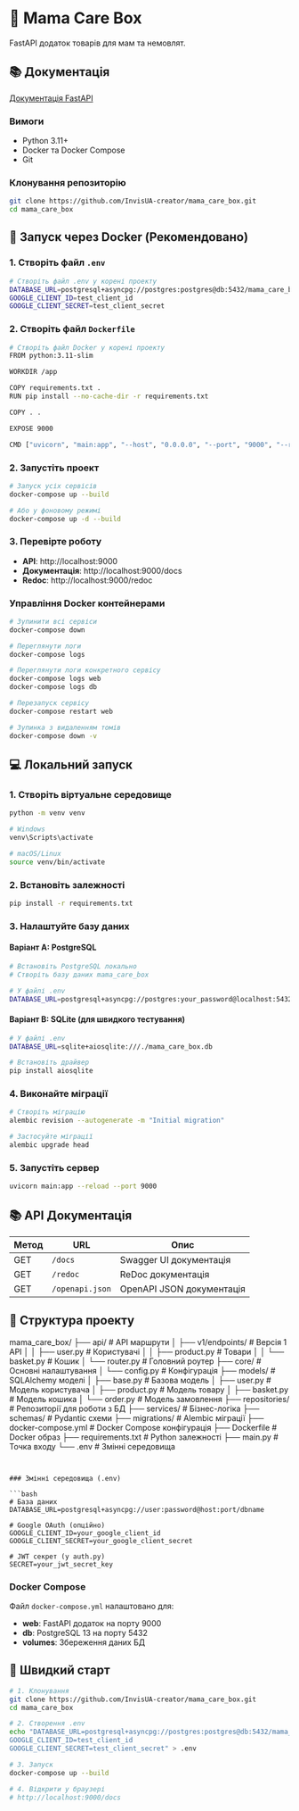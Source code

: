 # 🍼 Mama Care Box

FastAPI додаток товарів для мам та немовлят.

## 📚 Документація

[Документація FastAPI](https://fastapi.tiangolo.com/)

### Вимоги

- Python 3.11+
- Docker та Docker Compose
- Git

### Клонування репозиторію

```bash
git clone https://github.com/InvisUA-creator/mama_care_box.git
cd mama_care_box
```

## 🐳 Запуск через Docker (Рекомендовано)

### 1. Створіть файл `.env`

```bash
# Створіть файл .env у корені проекту
DATABASE_URL=postgresql+asyncpg://postgres:postgres@db:5432/mama_care_box
GOOGLE_CLIENT_ID=test_client_id
GOOGLE_CLIENT_SECRET=test_client_secret
```
### 2. Створіть файл `Dockerfile`

```bash
# Створіть файл Docker у корені проекту
FROM python:3.11-slim

WORKDIR /app

COPY requirements.txt .
RUN pip install --no-cache-dir -r requirements.txt

COPY . .

EXPOSE 9000

CMD ["uvicorn", "main:app", "--host", "0.0.0.0", "--port", "9000", "--reload"]
```

### 2. Запустіть проект

```bash
# Запуск усіх сервісів
docker-compose up --build

# Або у фоновому режимі
docker-compose up -d --build
```

### 3. Перевірте роботу

- **API**: http://localhost:9000
- **Документація**: http://localhost:9000/docs
- **Redoc**: http://localhost:9000/redoc

### Управління Docker контейнерами

```bash
# Зупинити всі сервіси
docker-compose down

# Переглянути логи
docker-compose logs

# Переглянути логи конкретного сервісу
docker-compose logs web
docker-compose logs db

# Перезапуск сервісу
docker-compose restart web

# Зупинка з видаленням томів
docker-compose down -v
```

## 💻 Локальний запуск

### 1. Створіть віртуальне середовище

```bash
python -m venv venv

# Windows
venv\Scripts\activate

# macOS/Linux
source venv/bin/activate
```

### 2. Встановіть залежності

```bash
pip install -r requirements.txt
```

### 3. Налаштуйте базу даних

#### Варіант A: PostgreSQL

```bash
# Встановіть PostgreSQL локально
# Створіть базу даних mama_care_box

# У файлі .env
DATABASE_URL=postgresql+asyncpg://postgres:your_password@localhost:5432/mama_care_box
```

#### Варіант B: SQLite (для швидкого тестування)

```bash
# У файлі .env
DATABASE_URL=sqlite+aiosqlite:///./mama_care_box.db

# Встановіть драйвер
pip install aiosqlite
```

### 4. Виконайте міграції

```bash
# Створіть міграцію
alembic revision --autogenerate -m "Initial migration"

# Застосуйте міграції
alembic upgrade head
```

### 5. Запустіть сервер

```bash
uvicorn main:app --reload --port 9000
```

## 📚 API Документація


| Метод | URL | Опис |
|-------|-----|------|
| GET | `/docs` | Swagger UI документація |
| GET | `/redoc` | ReDoc документація |
| GET | `/openapi.json` | OpenAPI JSON документація |


## 📁 Структура проекту

mama_care_box/
├── api/                    # API маршрути
│   ├── v1/endpoints/      # Версія 1 API
│   │   ├── user.py        # Користувачі
│   │   ├── product.py     # Товари
│   │   └── basket.py      # Кошик
│   └── router.py          # Головний роутер
├── core/                  # Основні налаштування
│   └── config.py         # Конфігурація
├── models/               # SQLAlchemy моделі
│   ├── base.py          # Базова модель
│   ├── user.py          # Модель користувача
│   ├── product.py       # Модель товару
│   ├── basket.py        # Модель кошика
│   └── order.py         # Модель замовлення
├── repositories/         # Репозиторії для роботи з БД
├── services/            # Бізнес-логіка
├── schemas/             # Pydantic схеми
├── migrations/          # Alembic міграції
├── docker-compose.yml   # Docker Compose конфігурація
├── Dockerfile          # Docker образ
├── requirements.txt    # Python залежності
├── main.py            # Точка входу
└── .env               # Змінні середовища
```


### Змінні середовища (.env)

```bash
# База даних
DATABASE_URL=postgresql+asyncpg://user:password@host:port/dbname

# Google OAuth (опційно)
GOOGLE_CLIENT_ID=your_google_client_id
GOOGLE_CLIENT_SECRET=your_google_client_secret

# JWT секрет (у auth.py)
SECRET=your_jwt_secret_key
```

### Docker Compose

Файл `docker-compose.yml` налаштовано для:
- **web**: FastAPI додаток на порту 9000
- **db**: PostgreSQL 13 на порту 5432
- **volumes**: Збереження даних БД



## 🚀 Швидкий старт

```bash
# 1. Клонування
git clone https://github.com/InvisUA-creator/mama_care_box.git
cd mama_care_box

# 2. Створення .env
echo "DATABASE_URL=postgresql+asyncpg://postgres:postgres@db:5432/mama_care_box
GOOGLE_CLIENT_ID=test_client_id
GOOGLE_CLIENT_SECRET=test_client_secret" > .env

# 3. Запуск
docker-compose up --build

# 4. Відкрити у браузері
# http://localhost:9000/docs
